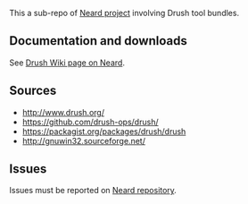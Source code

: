 This a sub-repo of [Neard project](https://github.com/crazy-max/neard) involving Drush tool bundles.

## Documentation and downloads

See [Drush Wiki page on Neard](https://github.com/crazy-max/neard/wiki/toolDrush).

## Sources

* http://www.drush.org/
* https://github.com/drush-ops/drush/
* https://packagist.org/packages/drush/drush
* http://gnuwin32.sourceforge.net/

## Issues

Issues must be reported on [Neard repository](https://github.com/crazy-max/neard/issues).
